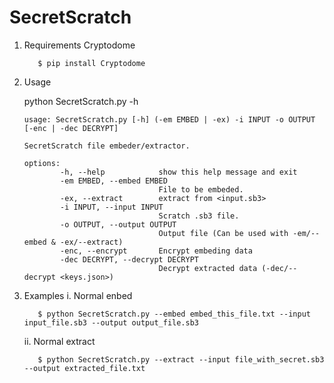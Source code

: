 # SecretScratch

1. Requirements 
   Cryptodome
   ~~~
      $ pip install Cryptodome
   ~~~

3. Usage

   python SecretScratch.py -h
   ~~~~~~
   usage: SecretScratch.py [-h] (-em EMBED | -ex) -i INPUT -o OUTPUT [-enc | -dec DECRYPT]

   SecretScratch file embeder/extractor.

   options:
           -h, --help            show this help message and exit
           -em EMBED, --embed EMBED
                                 File to be embeded.
           -ex, --extract        extract from <input.sb3>
           -i INPUT, --input INPUT
                                 Scratch .sb3 file.
           -o OUTPUT, --output OUTPUT
                                 Output file (Can be used with -em/--embed & -ex/--extract)
           -enc, --encrypt       Encrypt embeding data
           -dec DECRYPT, --decrypt DECRYPT
                                 Decrypt extracted data (-dec/--decrypt <keys.json>)
   ~~~~~~

4. Examples
   i. Normal enbed
   ~~~
      $ python SecretScratch.py --embed embed_this_file.txt --input input_file.sb3 --output output_file.sb3 
   ~~~
   ii. Normal extract
   ~~~
      $ python SecretScratch.py --extract --input file_with_secret.sb3 --output extracted_file.txt 
   ~~~
   

   
